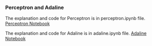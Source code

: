 ### Perceptron and Adaline

The explanation and code for Perceptron is in perceptron.ipynb file.
[Perceptron Notebook](https://github.com/prabaldeshar/perceptron/blob/main/perceptron.ipynb)


The explanation and code for Adaline is in adaline.ipynb file. 
[Adaline Notebook](https://github.com/prabaldeshar/perceptron/blob/main/adaline.ipynb)